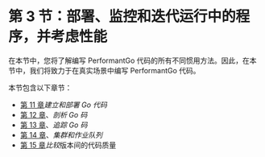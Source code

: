 # 第 3 节：部署、监控和迭代运行中的程序，并考虑性能

在本节中，您将了解编写 PerformantGo 代码的所有不同惯用方法。因此，在本节中，我们将致力于在真实场景中编写 PerformantGo 代码。

本节包含以下章节：

*   [第 11 章](11.html)*建立和部署 Go 代码*
*   [第 12 章](12.html)、*剖析 Go 码*
*   [第 13 章](12.html)、*追踪 Go 码*
*   [第 14 章](13.html)、*集群和作业队列*
*   [第 15 章](14.html)*比较*版本间的代码质量
